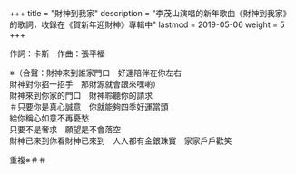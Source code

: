 +++
title = "財神到我家"
description = "李茂山演唱的新年歌曲《財神到我家》的歌詞，收錄在《賀新年迎財神》專輯中"
lastmod = 2019-05-06
weight = 5
+++

作詞：卡斯　作曲：張平福

※（合聲：財神來到誰家門口　好運陪伴在你左右  
財神對你招一招手　那財源就會跟來嘿喲）  
財神來到你家的門口　財神聆聽你的請求  
＃只要你是真心誠意　你就能夠四季好運當頭  
給你稱心如意不再憂愁  
只要不是奢求　願望是不會落空  
財神已來到你看財神已來到　人人都有金銀珠寶　家家戶戶歡笑  

重複※＃＃